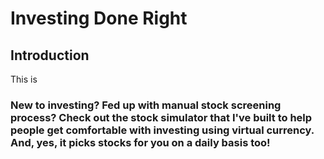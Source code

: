 # Investing Done Right

## Introduction

This is 

### New to investing? Fed up with manual stock screening process? Check out the stock simulator that I've built to help people get comfortable with investing using virtual currency. And, yes, it picks stocks for you on a daily basis too! 


